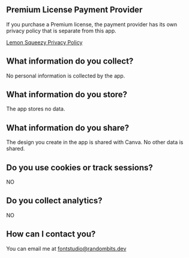 
## Premium License Payment Provider

If you purchase a Premium license, the payment provider has its own privacy policy that is separate from this app.

[Lemon Squeezy Privacy Policy](https://www.lemonsqueezy.com/privacy)

## What information do you collect?

No personal information is collected by the app.

## What information do you store?

The app stores no data.

## What information do you share?

The design you create in the app is shared with Canva. No other data is shared.

## Do you use cookies or track sessions?

NO

## Do you collect analytics?

NO

## How can I contact you?

You can email me at <a href="mailto:fontstudio@randombits.dev">fontstudio@randombits.dev</a>

